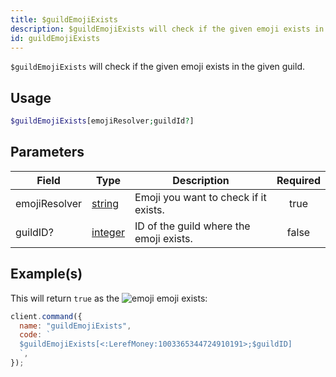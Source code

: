 ```yaml
---
title: $guildEmojiExists
description: $guildEmojiExists will check if the given emoji exists in the given guild.
id: guildEmojiExists
---
```


`$guildEmojiExists` will check if the given emoji exists in the given guild.

## Usage

```php
$guildEmojiExists[emojiResolver;guildId?]
```

## Parameters

| Field         | Type                                                                                                | Description                             | Required |
| ------------- | --------------------------------------------------------------------------------------------------- | --------------------------------------- | :------: |
| emojiResolver | [string](https://developer.mozilla.org/en-US/docs/Web/JavaScript/Reference/Global_Objects/String)   | Emoji you want to check if it exists.   |   true   |
| guildID?      | [integer](https://developer.mozilla.org/en-US/docs/Web/JavaScript/Reference/Global_Objects/Integer) | ID of the guild where the emoji exists. |  false   |

## Example(s)

This will return `true` as
the ![emoji](https://cdn.discordapp.com/emojis/1003365344724910191.webp?size=16&quality=lossless) emoji exists:

```javascript
client.command({
  name: "guildEmojiExists",
  code: `
  $guildEmojiExists[<:LerefMoney:1003365344724910191>;$guildID]
  `,
});
```
